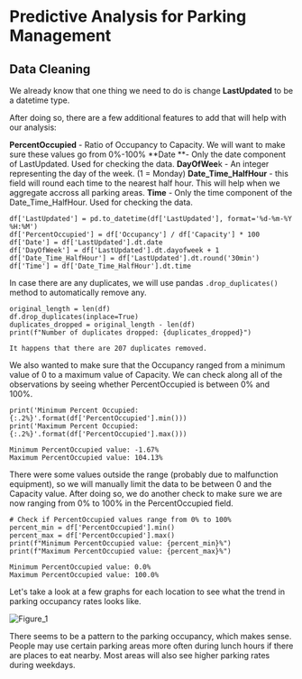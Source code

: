 # Predictive Analysis for Parking Management

## Data Cleaning

We already know that one thing we need to do is change **LastUpdated** to be a datetime type.

After doing so, there are a few additional features to add that will help with our analysis:

**PercentOccupied** - Ratio of Occupancy to Capacity. We will want to make sure these values go from 0%-100%
**Date **- Only the date component of LastUpdated. Used for checking the data.
**DayOfWee**k - An integer representing the day of the week. (1 = Monday)
**Date_Time_HalfHour** - this field will round each time to the nearest half hour. This will help when we aggregate accross all parking areas.
**Time** - Only the time component of the Date_Time_HalfHour. Used for checking the data.


```
df['LastUpdated'] = pd.to_datetime(df['LastUpdated'], format='%d-%m-%Y %H:%M')
df['PercentOccupied'] = df['Occupancy'] / df['Capacity'] * 100
df['Date'] = df['LastUpdated'].dt.date
df['DayOfWeek'] = df['LastUpdated'].dt.dayofweek + 1
df['Date_Time_HalfHour'] = df['LastUpdated'].dt.round('30min')
df['Time'] = df['Date_Time_HalfHour'].dt.time
```

In case there are any duplicates, we will use pandas ``.drop_duplicates()`` method to automatically remove any.

```
original_length = len(df)
df.drop_duplicates(inplace=True)
duplicates_dropped = original_length - len(df)
print(f"Number of duplicates dropped: {duplicates_dropped}")
```

```
It happens that there are 207 duplicates removed.
```

We also wanted to make sure that the Occupancy ranged from a minimum value of 0 to a maximum value of Capacity. We can check along all of the observations by seeing whether PercentOccupied is between 0% and 100%.

```
print('Minimum Percent Occupied: {:.2%}'.format(df['PercentOccupied'].min()))
print('Maximum Percent Occupied: {:.2%}'.format(df['PercentOccupied'].max()))
```

```
Minimum PercentOccupied value: -1.67%
Maximum PercentOccupied value: 104.13%
```

There were some values outside the range (probably due to malfunction equipment), so we will manually limit the data to be between 0 and the Capacity value. After doing so, we do another check to make sure we are now ranging from 0% to 100% in the PercentOccupied field.

```
# Check if PercentOccupied values range from 0% to 100%
percent_min = df['PercentOccupied'].min()
percent_max = df['PercentOccupied'].max()
print(f"Minimum PercentOccupied value: {percent_min}%")
print(f"Maximum PercentOccupied value: {percent_max}%")
```

```
Minimum PercentOccupied value: 0.0%
Maximum PercentOccupied value: 100.0%
```

Let's take a look at a few graphs for each location to see what the trend in parking occupancy rates looks like.

![Figure_1](https://github.com/rd9437/test/assets/143277515/5d650540-ac5a-4e79-a2dc-ae9e6e372a64)

There seems to be a pattern to the parking occupancy, which makes sense. People may use certain parking areas more often during lunch hours if there are places to eat nearby. Most areas will also see higher parking rates during weekdays.
